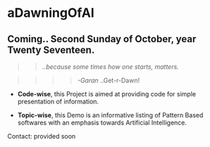 # aDawningOfAI

## Coming.. Second Sunday of October, year Twenty Seventeen. ##

>>*..because some times how one starts, matters.* 

>>>>*-Garan*    ..Get-r-Dawn!




 * **Code-wise**, this Project is aimed at providing code for simple presentation of information.

 * **Topic-wise**, this Demo is an informative listing of Pattern Based softwares with an emphasis towards Artificial Intelligence.



Contact: provided soon

